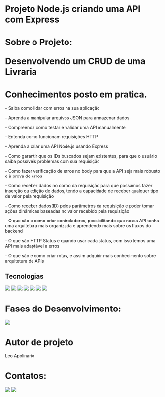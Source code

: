 
<h1>Projeto Node.js criando uma API com Express</h1>

<h1>Sobre o Projeto:<p> Desenvolvendo um CRUD de uma Livraria</p></h1>



<h1>Conhecimentos posto em pratica.</h1>
<p>- Saiba como lidar com erros na sua aplicação</p>
<p>- Aprenda a manipular arquivos JSON para armazenar dados</p>
<p>- Compreenda como testar e validar uma API manualmente</p>
<p>- Entenda como funcionam requisições HTTP</p>
<p>- Aprenda a criar uma API Node.js usando Express</p>
<p>- Como garantir que os IDs buscados sejam existentes, para que o usuário saiba possíveis problemas com sua requisição</p>
<p>- Como fazer verificação de erros no body para que a API seja mais robusto e à prova de erros</p>
<p>- Como receber dados no corpo da requisição para que possamos fazer inserção ou edição de dados, tendo a capacidade de receber qualquer tipo de valor pela requisição</p>
<p>- Como receber dados(ID) pelos parâmetros da requisição e poder tomar ações dinâmicas baseadas no valor recebido pela requisição</p>
<p>- O que são e como criar controladores, possibilitando que nossa API tenha uma arquitetura mais organizada e aprendendo mais sobre os fluxos do backend</p>
<p>- O que são HTTP Status e quando usar cada status, com isso temos uma API mais adaptável a erros </p>
<p>- O que são e como criar rotas, e assim adquirir mais conhecimento sobre arquitetura de APIs</p>


  

##  Tecnologias
<div>
  <img src="https://img.shields.io/badge/vscode-00BFFF?style=for-the-badge&logo=visualstudio&logoColor=black">
  <img src="https://img.shields.io/badge/node.js-008000?style=for-the-badge&logo=node.js&logoColor=black">
  <img src="https://img.shields.io/badge/typescript-88bcd1?style=for-the-badge&logo=typescript&logoColor=black">
  <img src="https://img.shields.io/badge/JavaScript-F7DF1E?style=for-the-badge&logo=javascript&logoColor=black">
  <img src="https://img.shields.io/badge/insomnia-9900FF?style=for-the-badge&logo=insomnia&logoColor=black">
  <img src="https://img.shields.io/badge/Git-FF3300?style=for-the-badge&logo=Git&logoColor=black">
  <img src="https://img.shields.io/badge/Github-808080?style=for-the-badge&logo=Github&logoColor=black">

  
</div>
 <h1>Fases do Desenvolvimento:</h1>

</div>
<p align="right , float: right">
<img loading="lazy" src="http://img.shields.io/static/v1?label=STATUS&message=Back-End%20Em-Desenvolvimento&color=F7DF1E&style=for-the-badge"/>
</p>

<h1>Autor de projeto</h1>

Leo Apolinario


<div>
<h1>Contatos:</h1>
<a href = "leosantosap@outlook.com"><img loading="lazy" src="https://img.shields.io/badge/outlook-D14836?style=for-the-badge&logo=outlook&logoColor=white" target="_blank"></a>
<a href="https://www.linkedin.com/in/leobaldo-apolinario" target="_blank">
  <img loading="lazy" src="https://img.shields.io/badge/-LinkedIn-%230077B5?style=for-the-badge&logo=linkedin&logoColor=white" target="_blank"></a> 

</div>






 
 
